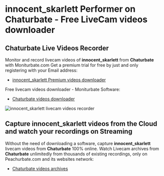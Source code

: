 # innocent_skarlett Performer on Chaturbate - Free LiveCam videos downloader

## Chaturbate Live Videos Recorder

Monitor and record livecam videos of **innocent_skarlett** from **Chaturbate** with Moniturbate.com
Get a premium trial for free by just and only registering with your Email address:
* [innocent_skarlett Premium videos downloader](https://moniturbate.com/request-demo-licence-key.html)

Free livecam videos downloader - Moniturbate Software:
* [Chaturbate videos downloader](https://moniturbate.com/moniturbate-download-software.html)

![innocent_skarlett livecam videos recorder](https://peachurnet.com/templates/moniturbate-software.png)


## Capture innocent_skarlett videos from the Cloud and watch your recordings on Streaming

Without the need of downloading a software, capture **innocent_skarlett** livecam videos from **Chaturbate** 100% online.
Watch Livecam archives from **Chaturbate** unlimitedly from thousands of existing recordings, only on Peachurbate.com and its websites network:
* [Chaturbate videos archives](https://peachurnet.com/)